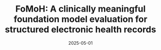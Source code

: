 ---
title: "FoMoH: A clinically meaningful foundation model evaluation for structured electronic health records"
collection: workings
excerpt: "Foundation models hold significant promise in healthcare, given their capacity to extract meaningful representations independent of downstream tasks. This property has enabled state-of-the-art performance across several clinical applications trained on structured electronic health record (EHR) data, even in settings with limited labeled data, a prevalent challenge in healthcare. However, there is little consensus on these models' potential for clinical utility due to the lack of desiderata of comprehensive and meaningful tasks and sufficiently diverse evaluations to characterize the benefit over conventional supervised learning. 
To address this gap, we propose a suite of clinically meaningful tasks spanning patient outcomes, early prediction of acute and chronic conditions, including desiderata for robust evaluations. We evaluate state-of-the-art foundation models on EHR data consisting of 5 million patients from Columbia University Irving Medical Center (CUMC), a large urban academic medical center in New York City, across 14 clinically relevant tasks. We measure overall accuracy,  calibration, and subpopulation performance to surface tradeoffs based on the choice of pre-training, tokenization, and data representation strategies. 
Our study aims to advance the empirical evaluation of structured EHR foundation models and guide the development of future healthcare foundation models."
date: 2025-05-01
tosubmit: ''
paperurl: 'https://arxiv.org/abs/2505.16941'
citation: 'Pang*, C., Jeanselme*, V., Choi, Y., Jiang, X., Jing, Z., Kashyap, A., Kobayashi, Y., Li, Y., Pollet, F., Natarajan, K., and Joshi, S. <b>FoMoH: A clinically meaningful foundation model evaluation for structured electronic health records</b>.'
---